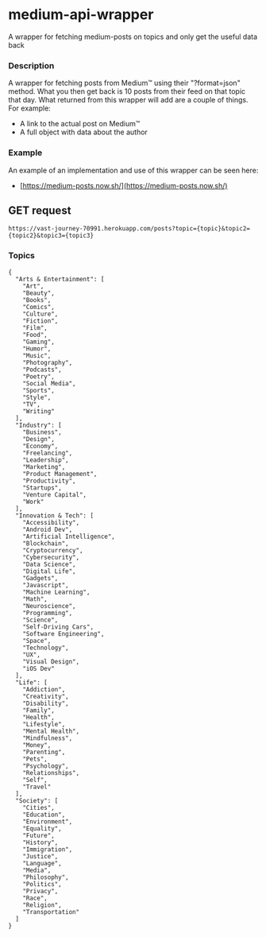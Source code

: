 # medium-api-wrapper
A wrapper for fetching medium-posts on topics and only get the useful data back

### Description
A wrapper for fetching posts from Medium™ using their "?format=json" method. What you then get back is 10 posts from their feed on that topic that day. What returned from this wrapper will add are a couple of things. For example:

- A link to the actual post on Medium™
- A full object with data about the author

### Example

An example of an implementation and use of this wrapper can be seen here:

- [https://medium-posts.now.sh/](https://medium-posts.now.sh/)

## GET request

    https://vast-journey-70991.herokuapp.com/posts?topic={topic}&topic2={topic2}&topic3={topic3}
    
### Topics

```
{
  "Arts & Entertainment": [
    "Art",
    "Beauty",
    "Books",
    "Comics",
    "Culture",
    "Fiction",
    "Film",
    "Food",
    "Gaming",
    "Humor",
    "Music",
    "Photography",
    "Podcasts",
    "Poetry",
    "Social Media",
    "Sports",
    "Style",
    "TV",
    "Writing"
  ],
  "Industry": [
    "Business",
    "Design",
    "Economy",
    "Freelancing",
    "Leadership",
    "Marketing",
    "Product Management",
    "Productivity",
    "Startups",
    "Venture Capital",
    "Work"
  ],
  "Innovation & Tech": [
    "Accessibility",
    "Android Dev",
    "Artificial Intelligence",
    "Blockchain",
    "Cryptocurrency",
    "Cybersecurity",
    "Data Science",
    "Digital Life",
    "Gadgets",
    "Javascript",
    "Machine Learning",
    "Math",
    "Neuroscience",
    "Programming",
    "Science",
    "Self-Driving Cars",
    "Software Engineering",
    "Space",
    "Technology",
    "UX",
    "Visual Design",
    "iOS Dev"
  ],
  "Life": [
    "Addiction",
    "Creativity",
    "Disability",
    "Family",
    "Health",
    "Lifestyle",
    "Mental Health",
    "Mindfulness",
    "Money",
    "Parenting",
    "Pets",
    "Psychology",
    "Relationships",
    "Self",
    "Travel"
  ],
  "Society": [
    "Cities",
    "Education",
    "Environment",
    "Equality",
    "Future",
    "History",
    "Immigration",
    "Justice",
    "Language",
    "Media",
    "Philosophy",
    "Politics",
    "Privacy",
    "Race",
    "Religion",
    "Transportation"
  ]
}

```
